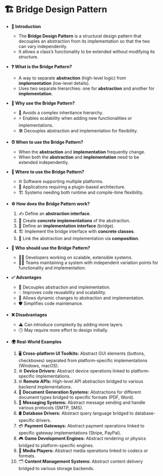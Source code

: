 # 🏗️ Bridge Design Pattern

- **🔎 Introduction**
    - The **Bridge Design Pattern** is a structural design pattern that decouples an abstraction from its implementation so that the two can vary independently.
    - It allows a class’s functionality to be extended without modifying its structure.

- **❓ What is the Bridge Pattern?**
    - A way to separate **abstraction** (high-level logic) from **implementation** (low-level details).
    - Uses two separate hierarchies: one for **abstraction** and another for **implementation**.

- **🤔 Why use the Bridge Pattern?**
    - 🚀 Avoids a complex inheritance hierarchy.
    - ⚡ Enables scalability when adding new functionalities or implementations.
    - 🛠️ Decouples abstraction and implementation for flexibility.

- **⏰ When to use the Bridge Pattern?**
    - When the **abstraction** and **implementation** frequently change.
    - When both the **abstraction** and **implementation** need to be extended independently.

- **📍 Where to use the Bridge Pattern?**
    - 🌐 Software supporting multiple platforms.
    - 🧩 Applications requiring a plugin-based architecture.
    - 🏗️ Systems needing both runtime and compile-time flexibility.

- **⚙️ How does the Bridge Pattern work?**
    1. ✍️ Define an **abstraction interface**.
    2. 🎨 Create **concrete implementations** of the abstraction.
    3. 🔗 Define an **implementation interface** (bridge).
    4. 🏗️ Implement the bridge interface with **concrete classes**.
    5. 🤝 Link the abstraction and implementation via **composition**.

- **👥 Who should use the Bridge Pattern?**
    - 🧑‍💻 Developers working on scalable, extensible systems.
    - 👨‍🔧 Teams maintaining a system with independent variation points for functionality and implementation.

- **✅ Advantages**
    - 🔗 Decouples abstraction and implementation.
    - 💡 Improves code reusability and scalability.
    - 🔄 Allows dynamic changes to abstraction and implementation.
    - 🛡️ Simplifies code maintenance.

- **❌ Disadvantages**
    - ⚠️ Can introduce complexity by adding more layers.
    - 🕒 May require more effort to design initially.

- **🌍 Real-World Examples**
    1. 🖥️ **Cross-platform UI Toolkits:** Abstract GUI elements (buttons, checkboxes) separated from platform-specific implementations (Windows, macOS).
    2. ⚙️ **Device Drivers:** Abstract device operations linked to platform-specific implementations.
    3. 🌐 **Remote APIs:** High-level API abstraction bridged to various backend implementations.
    4. 📄 **Document Generation Systems:** Abstractions for different document types bridged to specific formats (PDF, Word).
    5. 💬 **Messaging Systems:** Abstract message sending and handle various protocols (SMTP, SMS).
    6. 🛢️ **Database Drivers:** Abstract query language bridged to database-specific drivers.
    7. 💳 **Payment Gateways:** Abstract payment operations linked to specific gateway implementations (Stripe, PayPal).
    8. 🎮 **Game Development Engines:** Abstract rendering or physics bridged to platform-specific engines.
    9. 🎥 **Media Players:** Abstract media operations linked to codecs or formats.
    10. 🗂️ **Content Management Systems:** Abstract content delivery bridged to various storage backends.

